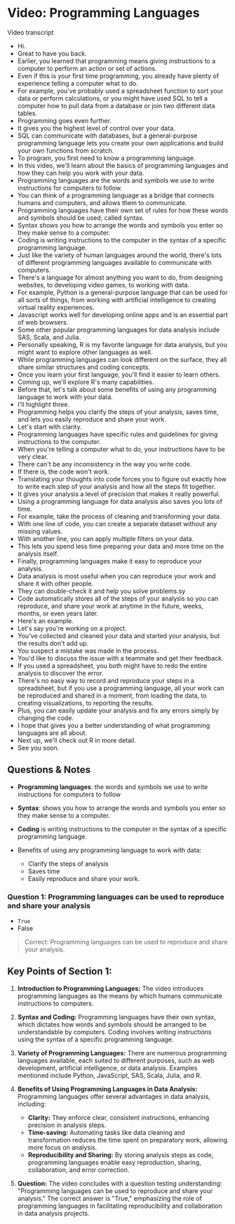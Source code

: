 # Video: Programming Languages

Video transcript

- Hi.
- Great to have you back.
- Earlier, you learned that programming means giving instructions to a computer to perform an action or set of actions.
- Even if this is your first time programming, you already have plenty of experience telling a computer what to do.
- For example, you've probably used a spreadsheet function to sort your data or perform calculations, or you might have used SQL to tell a computer how to pull data from a database or join two different data tables.
- Programming goes even further.
- It gives you the highest level of control over your data.
- SQL can communicate with databases, but a general-purpose programming language lets you create your own applications and build your own functions from scratch.
- To program, you first need to know a programming language.
- In this video, we'll learn about the basics of programming languages and how they can help you work with your data.
- Programming languages are the words and symbols we use to write instructions for computers to follow.
- You can think of a programming language as a bridge that connects humans and computers, and allows them to communicate.
- Programming languages have their own set of rules for how these words and symbols should be used, called syntax.
- Syntax shows you how to arrange the words and symbols you enter so they make sense to a computer.
- Coding is writing instructions to the computer in the syntax of a specific programming language.
- Just like the variety of human languages around the world, there's lots of different programming languages available to communicate with computers.
- There's a language for almost anything you want to do, from designing websites, to developing video games, to working with data.
- For example, Python is a general-purpose language that can be used for all sorts of things, from working with artificial intelligence to creating virtual reality experiences.
- Javascript works well for developing online apps and is an essential part of web browsers.
- Some other popular programming languages for data analysis include SAS, Scala, and Julia.
- Personally speaking, R is my favorite language for data analysis, but you might want to explore other languages as well.
- While programming languages can look different on the surface, they all share similar structures and coding concepts.
- Once you learn your first language, you'll find it easier to learn others.
- Coming up, we'll explore R's many capabilities.
- Before that, let's talk about some benefits of using any programming language to work with your data.
- I'll highlight three.
- Programming helps you clarify the steps of your analysis, saves time, and lets you easily reproduce and share your work.
- Let's start with clarity.
- Programming languages have specific rules and guidelines for giving instructions to the computer.
- When you're telling a computer what to do, your instructions have to be very clear.
- There can't be any inconsistency in the way you write code.
- If there is, the code won't work.
- Translating your thoughts into code forces you to figure out exactly how to write each step of your analysis and how all the steps fit together.
- It gives your analysis a level of precision that makes it really powerful.
- Using a programming language for data analysis also saves you lots of time.
- For example, take the process of cleaning and transforming your data.
- With one line of code, you can create a separate dataset without any missing values.
- With another line, you can apply multiple filters on your data.
- This lets you spend less time preparing your data and more time on the analysis itself.
- Finally, programming languages make it easy to reproduce your analysis.
- Data analysis is most useful when you can reproduce your work and share it with other people.
- They can double-check it and help you solve problems.sy
- Code automatically stores all of the steps of your analysis so you can reproduce, and share your work at anytime in the future, weeks, months, or even years later.
- Here's an example.
- Let's say you're working on a project.
- You've collected and cleaned your data and started your analysis, but the results don't add up.
- You suspect a mistake was made in the process.
- You'd like to discuss the issue with a teammate and get their feedback.
- If you used a spreadsheet, you both might have to redo the entire analysis to discover the error.
- There's no easy way to record and reproduce your steps in a spreadsheet, but if you use a programming language, all your work can be reproduced and shared in a moment, from loading the data, to creating visualizations, to reporting the results.
- Plus, you can easily update your analysis and fix any errors simply by changing the code.
- I hope that gives you a better understanding of what programming languages are all about.
- Next up, we'll check out R in more detail.
- See you soon.

## Questions & Notes

- **Programming languages**: the words and symbols we use to write instructions for computers to follow
- **Syntax**: shows you how to arrange the words and symbols you enter so they make sense to a computer.
- **Coding** is writing instructions to the computer in the syntax of a specific programming language.

- Benefits of using any programming language to work with data:
  - Clarify the steps of analysis
  - Saves time
  - Easily reproduce and share your work.

### Question 1: Programming languages can be used to reproduce and share your analysis

- `True`
- False

> Correct: Programming languages can be used to reproduce and share your analysis.

## **Key Points of Section 1:**

1. **Introduction to Programming Languages:** The video introduces programming languages as the means by which humans communicate instructions to computers.

2. **Syntax and Coding:** Programming languages have their own syntax, which dictates how words and symbols should be arranged to be understandable by computers. Coding involves writing instructions using the syntax of a specific programming language.

3. **Variety of Programming Languages:** There are numerous programming languages available, each suited to different purposes, such as web development, artificial intelligence, or data analysis. Examples mentioned include Python, JavaScript, SAS, Scala, Julia, and R.

4. **Benefits of Using Programming Languages in Data Analysis:** Programming languages offer several advantages in data analysis, including:
   - **Clarity:** They enforce clear, consistent instructions, enhancing precision in analysis steps.
   - **Time-saving:** Automating tasks like data cleaning and transformation reduces the time spent on preparatory work, allowing more focus on analysis.
   - **Reproducibility and Sharing:** By storing analysis steps as code, programming languages enable easy reproduction, sharing, collaboration, and error correction.

5. **Question:** The video concludes with a question testing understanding: "Programming languages can be used to reproduce and share your analysis." The correct answer is "True," emphasizing the role of programming languages in facilitating reproducibility and collaboration in data analysis projects.

